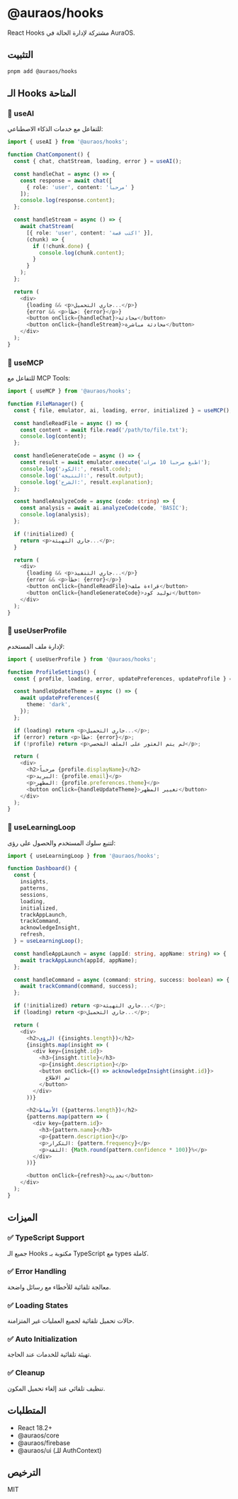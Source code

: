 # @auraos/hooks

React Hooks مشتركة لإدارة الحالة في AuraOS.

## التثبيت

```bash
pnpm add @auraos/hooks
```

## الـ Hooks المتاحة

### 🤖 useAI
للتفاعل مع خدمات الذكاء الاصطناعي:

```typescript
import { useAI } from '@auraos/hooks';

function ChatComponent() {
  const { chat, chatStream, loading, error } = useAI();

  const handleChat = async () => {
    const response = await chat([
      { role: 'user', content: 'مرحباً' }
    ]);
    console.log(response.content);
  };

  const handleStream = async () => {
    await chatStream(
      [{ role: 'user', content: 'اكتب قصة' }],
      (chunk) => {
        if (!chunk.done) {
          console.log(chunk.content);
        }
      }
    );
  };

  return (
    <div>
      {loading && <p>جاري التحميل...</p>}
      {error && <p>خطأ: {error}</p>}
      <button onClick={handleChat}>محادثة</button>
      <button onClick={handleStream}>محادثة مباشرة</button>
    </div>
  );
}
```

### 🔧 useMCP
للتفاعل مع MCP Tools:

```typescript
import { useMCP } from '@auraos/hooks';

function FileManager() {
  const { file, emulator, ai, loading, error, initialized } = useMCP();

  const handleReadFile = async () => {
    const content = await file.read('/path/to/file.txt');
    console.log(content);
  };

  const handleGenerateCode = async () => {
    const result = await emulator.execute('اطبع مرحبا 10 مرات');
    console.log('الكود:', result.code);
    console.log('النتيجة:', result.output);
    console.log('الشرح:', result.explanation);
  };

  const handleAnalyzeCode = async (code: string) => {
    const analysis = await ai.analyzeCode(code, 'BASIC');
    console.log(analysis);
  };

  if (!initialized) {
    return <p>جاري التهيئة...</p>;
  }

  return (
    <div>
      {loading && <p>جاري التنفيذ...</p>}
      {error && <p>خطأ: {error}</p>}
      <button onClick={handleReadFile}>قراءة ملف</button>
      <button onClick={handleGenerateCode}>توليد كود</button>
    </div>
  );
}
```

### 👤 useUserProfile
لإدارة ملف المستخدم:

```typescript
import { useUserProfile } from '@auraos/hooks';

function ProfileSettings() {
  const { profile, loading, error, updatePreferences, updateProfile } = useUserProfile();

  const handleUpdateTheme = async () => {
    await updatePreferences({
      theme: 'dark',
    });
  };

  if (loading) return <p>جاري التحميل...</p>;
  if (error) return <p>خطأ: {error}</p>;
  if (!profile) return <p>لم يتم العثور على الملف الشخصي</p>;

  return (
    <div>
      <h2>مرحباً {profile.displayName}</h2>
      <p>البريد: {profile.email}</p>
      <p>المظهر: {profile.preferences.theme}</p>
      <button onClick={handleUpdateTheme}>تغيير المظهر</button>
    </div>
  );
}
```

### 🧠 useLearningLoop
لتتبع سلوك المستخدم والحصول على رؤى:

```typescript
import { useLearningLoop } from '@auraos/hooks';

function Dashboard() {
  const {
    insights,
    patterns,
    sessions,
    loading,
    initialized,
    trackAppLaunch,
    trackCommand,
    acknowledgeInsight,
    refresh,
  } = useLearningLoop();

  const handleAppLaunch = async (appId: string, appName: string) => {
    await trackAppLaunch(appId, appName);
  };

  const handleCommand = async (command: string, success: boolean) => {
    await trackCommand(command, success);
  };

  if (!initialized) return <p>جاري التهيئة...</p>;
  if (loading) return <p>جاري التحميل...</p>;

  return (
    <div>
      <h2>الرؤى ({insights.length})</h2>
      {insights.map(insight => (
        <div key={insight.id}>
          <h3>{insight.title}</h3>
          <p>{insight.description}</p>
          <button onClick={() => acknowledgeInsight(insight.id)}>
            تم الاطلاع
          </button>
        </div>
      ))}

      <h2>الأنماط ({patterns.length})</h2>
      {patterns.map(pattern => (
        <div key={pattern.id}>
          <h3>{pattern.name}</h3>
          <p>{pattern.description}</p>
          <p>التكرار: {pattern.frequency}</p>
          <p>الثقة: {Math.round(pattern.confidence * 100)}%</p>
        </div>
      ))}

      <button onClick={refresh}>تحديث</button>
    </div>
  );
}
```

## الميزات

### ✅ TypeScript Support
جميع الـ Hooks مكتوبة بـ TypeScript مع types كاملة.

### ✅ Error Handling
معالجة تلقائية للأخطاء مع رسائل واضحة.

### ✅ Loading States
حالات تحميل تلقائية لجميع العمليات غير المتزامنة.

### ✅ Auto Initialization
تهيئة تلقائية للخدمات عند الحاجة.

### ✅ Cleanup
تنظيف تلقائي عند إلغاء تحميل المكون.

## المتطلبات

- React 18.2+
- @auraos/core
- @auraos/firebase
- @auraos/ui (للـ AuthContext)

## الترخيص

MIT
